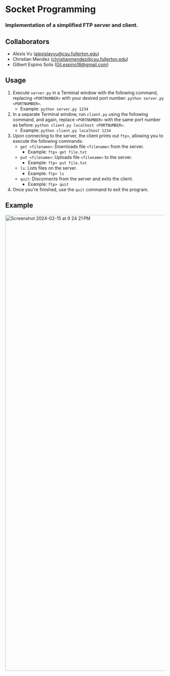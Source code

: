 # Socket Programming
### Implementation of a simplified FTP server and client.


## Collaborators
* Alexis Vu (alexislayvu@csu.fullerton.edu)
* Christian Mendez (christianmendez@csu.fullerton.edu)
* Gilbert Espino Solis (Gil.espino18@gmail.com)


## Usage
1) Execute `server.py` in a Terminal window with the following command, replacing `<PORTNUMBER>` with your desired port number: `python server.py <PORTNUMBER>`.
    - Example: `python server.py 1234`
2) In a separate Terminal window, run `client.py` using the following command, and again, replace `<PORTNUMBER>` with the same port number as before: `python client.py localhost <PORTNUMBER>`.
    - Example: `python client.py localhost 1234`
3) Upon connecting to the server, the client prints out `ftp>`, allowing you to execute the following commands:
    - `get <filename>`: Downloads file `<filename>` from the server.
        - Example: `ftp> get file.txt`
    - `put <filename>`: Uploads file `<filename>` to the server.
        - Example: `ftp> put file.txt`
    - `ls`: Lists files on the server.
        - Example: `ftp> ls`
    - `quit`: Disconnects from the server and exits the client.
        - Example: `ftp> quit`
4) Once you're finished, use the `quit` command to exit the program.


## Example
<img width="1440" alt="Screenshot 2024-02-15 at 9 24 21 PM" src="https://github.com/alexislayvu/Socket-Programming/assets/54639928/3835c3cc-041a-4744-8974-e50086ec5f61">
